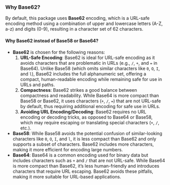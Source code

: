### Why Base62?
By default, this package uses **Base62** encoding, which is a URL-safe encoding method using a combination of upper and lowercase letters (A-Z, a-z) and digits (0-9), resulting in a character set of 62 characters.
#### Why Base62 instead of Base58 or Base64?
- **Base62** is chosen for the following reasons:
    1. **URL-Safe Encoding**: Base62 is ideal for URL-safe encoding as it avoids characters that are problematic in URLs (e.g., `/`, `+`, and `=` in Base64). Unlike Base58 (which omits similar characters like `0`, `O`, `I`, and `l`), Base62 includes the full alphanumeric set, offering a compact, human-readable encoding while remaining safe for use in URLs and paths.
    2. **Compactness**: Base62 strikes a good balance between compactness and readability. While Base64 is more compact than Base58 or Base62, it uses characters (`+`, `/`, `=`) that are not URL-safe by default, thus requiring additional encoding for safe use in URLs.
    3. **Avoiding URL Encoding/Decoding**: Base62 requires no URL encoding or decoding tricks, as opposed to Base64 or Base58, which may require escaping or translating special characters (`+`, `/`, etc.).
- **Base58**: While Base58 avoids the potential confusion of similar-looking characters like `0`, `O`, `I`, and `l`, it is less compact than Base62 and only supports a subset of characters. Base62 includes more characters, making it more efficient for encoding large numbers.
- **Base64**: Base64 is a common encoding used for binary data but includes characters such as `+` and `/` that are not URL-safe. While Base64 is more compact than Base62, it’s less human-friendly and introduces characters that require URL escaping. Base62 avoids these pitfalls, making it more suitable for URL-based applications.
